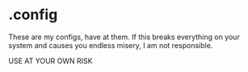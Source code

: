 .config
=======

These are my configs, have at them. If this breaks everything on your
system and causes you endless misery, I am not responsible.

USE AT YOUR OWN RISK